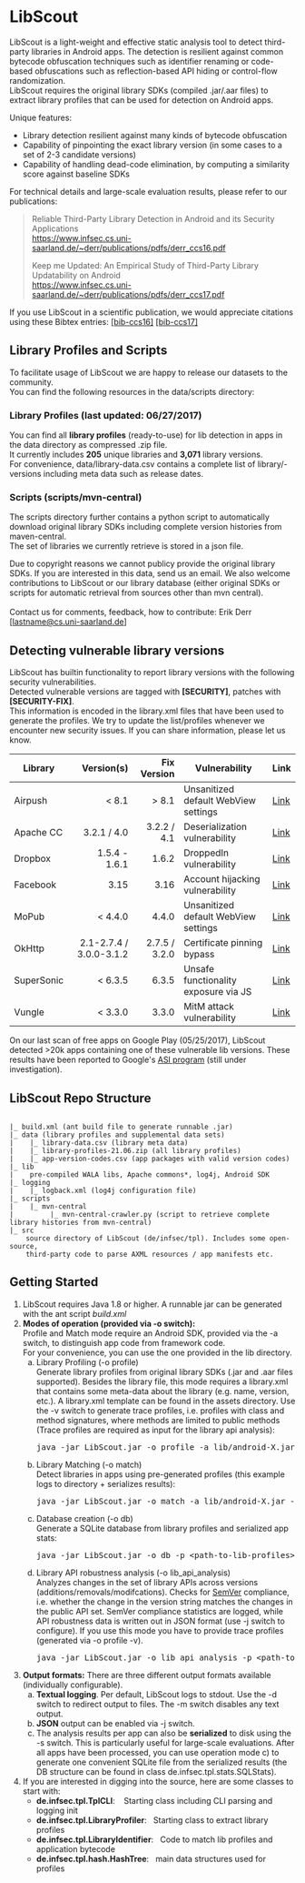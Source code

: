 # LibScout

LibScout is a light-weight and effective static analysis tool to detect third-party libraries in Android apps. The detection is resilient against common bytecode obfuscation techniques such as identifier renaming or code-based obfuscations such as reflection-based API hiding or control-flow randomization.<br>
LibScout requires the original library SDKs (compiled .jar/.aar files) to extract library profiles that can be used for detection on Android apps.

Unique features:
 * Library detection resilient against many kinds of bytecode obfuscation
 * Capability of pinpointing the exact library version (in some cases to a set of 2-3 candidate versions)
 * Capability of handling dead-code elimination, by computing a similarity score against baseline SDKs

For technical details and large-scale evaluation results, please refer to our publications:<br>
> Reliable Third-Party Library Detection in Android and its Security Applications<br>
> https://www.infsec.cs.uni-saarland.de/~derr/publications/pdfs/derr_ccs16.pdf
>
> Keep me Updated: An Empirical Study of Third-Party Library Updatability on Android<br>
> https://www.infsec.cs.uni-saarland.de/~derr/publications/pdfs/derr_ccs17.pdf

If you use LibScout in a scientific publication, we would appreciate citations using these Bibtex entries: [[bib-ccs16]](https://www.infsec.cs.uni-saarland.de/~derr/publications/bib/derr_ccs16.bib)
[[bib-ccs17]](https://www.infsec.cs.uni-saarland.de/~derr/publications/bib/derr_ccs17.bib)<br>


##   Library Profiles and Scripts

To facilitate usage of LibScout we are happy to release our datasets to the community. <br>
You can find the following resources in the data/scripts directory:<br>


### Library Profiles (last updated:  06/27/2017)

You can find all <b>library profiles</b> (ready-to-use) for lib detection in apps in the data directory as compressed .zip file.<br>
It currently includes <b>205</b> unique libraries and <b>3,071</b> library versions.<br> For convenience, data/library-data.csv contains a complete list of library/-versions including meta data such as release dates.

### Scripts (scripts/mvn-central)
The scripts directory further contains a python script to automatically download original library SDKs including complete version histories from maven-central.<br>
The set of libraries we currently retrieve is stored in a json file.<br>


Due to copyright reasons we cannot publicy provide the original library SDKs. If you are interested in this data, send us an email.
We also welcome contributions to LibScout or our library database (either original SDKs or scripts for automatic retrieval from sources other than mvn central).<br><br>
Contact us for comments, feedback, how to contribute:  Erik Derr  [lastname@cs.uni-saarland.de]


## Detecting vulnerable library versions

LibScout has builtin functionality to report library versions with the following security vulnerabilities.<br>
Detected vulnerable versions are tagged with <b>[SECURITY]</b>, patches with <b>[SECURITY-FIX]</b>. <br>
This information is encoded in the library.xml files that have been used to generate the profiles.
We try to update the list/profiles whenever we encounter new security issues. If you can share information, please let us know.


| Library    |   Version(s)    | Fix Version   |  Vulnerability                         |     Link  |
| ---------- | ---------------:|--------------:|--------------------------------------- | ---------------------------------------------------------------------------------------------------------------   |
| Airpush    |      < 8.1      |  > 8.1        |  Unsanitized default WebView settings  |  [Link](https://support.google.com/faqs/answer/6376737)  |
| Apache CC  | 3.2.1 / 4.0     |  3.2.2 / 4.1  |  Deserialization vulnerability         |  [Link](http://www.kb.cert.org/vuls/id/576313)  |
| Dropbox    | 1.5.4 - 1.6.1   |   1.6.2       |  DroppedIn vulnerability               |  [Link](https://blogs.dropbox.com/developers/2015/03/security-bug-resolved-in-the-dropbox-sdks-for-android)  |
| Facebook   |       3.15      |    3.16       |  Account hijacking vulnerability       |  [Link](http://thehackernews.com/2014/07/facebook-sdk-vulnerability-puts.html)  |
| MoPub      |    < 4.4.0      |  4.4.0        |  Unsanitized default WebView settings  |  [Link](https://support.google.com/faqs/answer/6345928)  |
| OkHttp     | 2.1-2.7.4 / 3.0.0-3.1.2  |  2.7.5 / 3.2.0 |  Certificate pinning bypass  |  [Link](https://medium.com/square-corner-blog/vulnerability-in-okhttps-certificate-pinner-2a7326ad073b)  |
| SuperSonic |    < 6.3.5      |   6.3.5       |  Unsafe functionality exposure via JS  |  [Link](https://support.google.com/faqs/answer/7126517)  |
| Vungle     |    < 3.3.0      |  3.3.0        |  MitM attack vulnerability             |  [Link](https://support.google.com/faqs/answer/6313713)  |


On our last scan of free apps on Google Play (05/25/2017), LibScout detected >20k apps containing one of these vulnerable lib versions.
These results have been reported to Google's [ASI program](https://developer.android.com/google/play/asi.html) (still under investigation).


##   LibScout Repo Structure
<pre><code>
|_ build.xml (ant build file to generate runnable .jar)
|_ data (library profiles and supplemental data sets)
|    |_ library-data.csv (library meta data)
|    |_ library-profiles-21.06.zip (all library profiles)
|    |_ app-version-codes.csv (app packages with valid version codes)
|_ lib
|    pre-compiled WALA libs, Apache commons*, log4j, Android SDK 
|_ logging
|    |_ logback.xml (log4j configuration file)
|_ scripts
|    |_ mvn-central
|         |_ mvn-central-crawler.py (script to retrieve complete library histories from mvn-central)
|_ src
    source directory of LibScout (de/infsec/tpl). Includes some open-source,
    third-party code to parse AXML resources / app manifests etc.
</code></pre>


##   Getting Started

<ol>
<li>LibScout requires Java 1.8 or higher. A runnable jar can be generated with the ant script <i>build.xml</i></li>
<li><b>Modes of operation (provided via -o switch):</b><br>
    Profile and Match mode require an Android SDK, provided via the -a switch, to distinguish app code from framework code.<br>
    For your convenience, you can use the one provided in the lib directory.
    <ol type="a">
        <li>
            Library Profiling (-o profile)<br>
            Generate library profiles from original library SDKs (.jar and .aar files supported). Besides the library file, this mode requires a library.xml that
            contains some meta-data about the library (e.g. name, version, etc.). A library.xml template can be found in the assets directory. Use the -v switch to generate trace profiles,
            i.e. profiles with class and method signatures, where methods are limited to public methods (Trace profiles are required as input for the library api analysis):<br>
            <pre>java -jar LibScout.jar -o profile -a lib/android-X.jar -x ${lib-dir/library.xml} ${lib-dir/lib.[jar|aar]} </pre>
        </li>
        <li>
            Library Matching (-o match)<br>
            Detect libraries in apps using pre-generated profiles (this example logs to directory + serializes results):<br>
            <pre>java -jar LibScout.jar -o match -a lib/android-X.jar -p &lt;path-to-lib-profiles&gt; -s -d &lt;log-dir&gt; $someapp.apk  </pre>
        </li>
        <li>
            Database creation (-o db)<br>
            Generate a SQLite database from library profiles and serialized app stats:<br>
            <pre>java -jar LibScout.jar -o db -p &lt;path-to-lib-profiles&gt; -s &lt;path-to-app-stats&gt; </pre>
        </li>
        <li>
            Library API robustness analysis (-o lib_api_analysis)<br>
            Analyzes changes in the set of library APIs across versions (additions/removals/modifcations). Checks for <a href="http://semver.org">SemVer</a> compliance, i.e. whether the change in the version string matches
            the changes in the public API set. SemVer compliance statistics are logged, while API robustness data is written out in JSON format (use -j switch to configure).
            If you use this mode you have to provide trace profiles (generated via -o profile -v).<br>    
            <pre>java -jar LibScout.jar -o lib_api_analysis -p &lt;path-to-lib-profiles&gt; -j &lt;json-output-path&gt; </pre>
        </li>
    </ol>
</li>
<li><b>Output formats:</b> There are three different output formats available (individually configurable).
    <ol type="a">
        <li>
            <b>Textual logging</b>. Per default, LibScout logs to stdout. Use the -d switch to redirect output to files. The -m switch disables any text output.
        </li>
        <li>
            <b>JSON</b> output can be enabled via -j switch.
        </li>
        <li>
            The analysis results per app can also be <b>serialized</b> to disk using the -s switch. This is particularly useful for large-scale evaluations.
            After all apps have been processed, you can use operation mode c) to generate one convenient SQLite file from the serialized results
            (the DB structure can be found in class de.infsec.tpl.stats.SQLStats).
        </li>
    </ol>
</li>
<li>
    If you are interested in digging into the source, here are some classes to start with:
    <ul>
      <li><b>de.infsec.tpl.TplCLI</b>: &nbsp;&nbsp;  Starting class including CLI parsing and logging init</li>
      <li><b>de.infsec.tpl.LibraryProfiler</b>:&nbsp;&nbsp;  Starting class to extract library profiles</li>
      <li><b>de.infsec.tpl.LibraryIdentifier</b>:&nbsp;&nbsp;  Code to match lib profiles and application bytecode</li>
      <li><b>de.infsec.tpl.hash.HashTree</b>:&nbsp;&nbsp;  main data structures used for profiles</li>
    </ul>
</li>

</ol>
